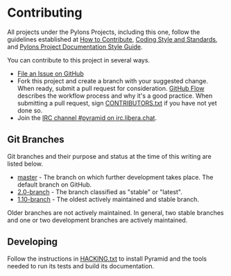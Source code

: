 # Contributing

All projects under the Pylons Projects, including this one, follow the guidelines established at [How to Contribute](https://pylonsproject.org/community-how-to-contribute.html), [Coding Style and Standards](https://pylonsproject.org/community-coding-style-standards.html), and [Pylons Project Documentation Style Guide](https://docs.pylonsproject.org/projects/docs-style-guide/).

You can contribute to this project in several ways.

* [File an Issue on GitHub](https://github.com/Pylons/pyramid/issues)
* Fork this project and create a branch with your suggested change. When ready, submit a pull request for consideration. [GitHub Flow](https://guides.github.com/introduction/flow/index.html) describes the workflow process and why it's a good practice. When submitting a pull request, sign [CONTRIBUTORS.txt](https://github.com/Pylons/pyramid/blob/master/CONTRIBUTORS.txt) if you have not yet done so.
* Join the [IRC channel #pyramid on irc.libera.chat](https://web.libera.chat/#pyramid).

## Git Branches

Git branches and their purpose and status at the time of this writing are listed below.

* [master](https://github.com/Pylons/pyramid/) - The branch on which further development takes place. The default branch on GitHub.
* [2.0-branch](https://github.com/Pylons/pyramid/tree/2.0-branch) - The branch classified as "stable" or "latest".
* [1.10-branch](https://github.com/Pylons/pyramid/tree/1.10-branch) - The oldest actively maintained and stable branch.

Older branches are not actively maintained. In general, two stable branches and one or two development branches are actively maintained.

## Developing

Follow the instructions in [HACKING.txt](https://github.com/Pylons/pyramid/blob/master/HACKING.txt) to install Pyramid and the tools needed to run its tests and build its documentation.
